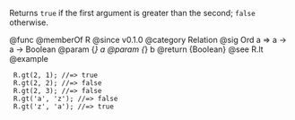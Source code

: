 Returns `true` if the first argument is greater than the second; `false`
otherwise.

@func
@memberOf R
@since v0.1.0
@category Relation
@sig Ord a => a -> a -> Boolean
@param {*} a
@param {*} b
@return {Boolean}
@see R.lt
@example

     R.gt(2, 1); //=> true
     R.gt(2, 2); //=> false
     R.gt(2, 3); //=> false
     R.gt('a', 'z'); //=> false
     R.gt('z', 'a'); //=> true

